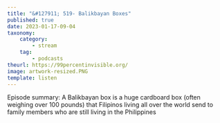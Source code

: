 ```yaml
---
title: "&#127911; 519- Balikbayan Boxes"
published: true
date: 2023-01-17-09-04
taxonomy:
    category:
        - stream
    tag:
        - podcasts
theurl: https://99percentinvisible.org/
image: artwork-resized.PNG
template: listen
---
```


Episode summary: A Balikbayan box is a huge cardboard box (often weighing over 100 pounds) that Filipinos living all over the world send to family members who are still living in the Philippines
